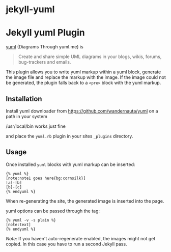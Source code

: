 jekyll-yuml
===========

# Jekyll yuml Plugin

[yuml][] (Diagrams Through yuml.me) is

>Create and share simple UML diagrams in your
>blogs, wikis, forums, bug-trackers and emails.

This plugin allows you to write yuml markup within a yuml block, generate the
image file and replace the markup with the image. If the image could not be
generated, the plugin falls back to a `<pre>` block with the yuml markup.

[yuml]: http://yuml.me/


## Installation

Install yuml downloader from https://github.com/wandernauta/yuml on a path in your system

/usr/local/bin works just fine

and place the `yuml.rb` plugin in your sites `_plugins` directory.


## Usage

Once installed `yuml` blocks with yuml markup can be inserted:

    {% yuml %}
    [note:note1 goes here{bg:cornsilk}]
    [a]-[b]
    [b]-[c]
    {% endyuml %}

When re-generating the site, the generated image is inserted into the page.

yuml options can be passed through the tag:

    {% yuml -v -s plain %}
    [note:text]
    {% endyuml %}

_Note_: If you haven't auto-regenerate enabled, the images might not get copied.
In this case you have to run a second Jekyll pass.
